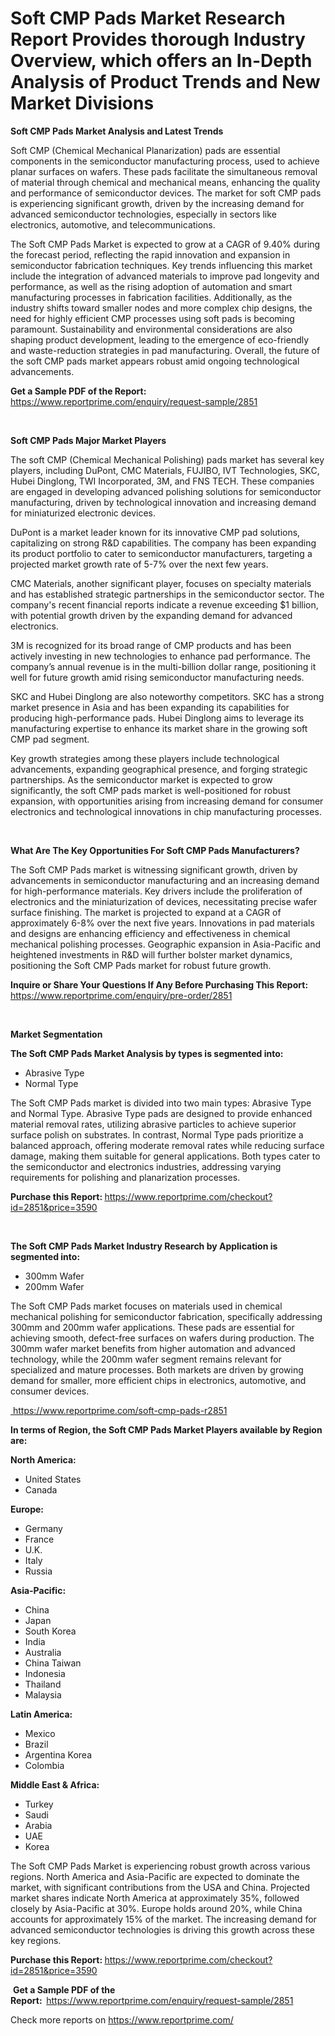 <p><h1>Soft CMP Pads Market Research Report Provides thorough Industry Overview, which offers an In-Depth Analysis of Product Trends and New Market Divisions</h1></p><p><strong>Soft CMP Pads Market Analysis and Latest Trends</strong></p>
<p><p>Soft CMP (Chemical Mechanical Planarization) pads are essential components in the semiconductor manufacturing process, used to achieve planar surfaces on wafers. These pads facilitate the simultaneous removal of material through chemical and mechanical means, enhancing the quality and performance of semiconductor devices. The market for soft CMP pads is experiencing significant growth, driven by the increasing demand for advanced semiconductor technologies, especially in sectors like electronics, automotive, and telecommunications.</p><p>The Soft CMP Pads Market is expected to grow at a CAGR of 9.40% during the forecast period, reflecting the rapid innovation and expansion in semiconductor fabrication techniques. Key trends influencing this market include the integration of advanced materials to improve pad longevity and performance, as well as the rising adoption of automation and smart manufacturing processes in fabrication facilities. Additionally, as the industry shifts toward smaller nodes and more complex chip designs, the need for highly efficient CMP processes using soft pads is becoming paramount. Sustainability and environmental considerations are also shaping product development, leading to the emergence of eco-friendly and waste-reduction strategies in pad manufacturing. Overall, the future of the soft CMP pads market appears robust amid ongoing technological advancements.</p></p>
<p><strong>Get a Sample PDF of the Report:&nbsp;</strong> <a href="https://www.reportprime.com/enquiry/request-sample/2851?utm_campaign=2593&utm_medium=2&utm_source=Github&utm_content=ia&utm_term=18032025&utm_id=soft-cmp-pads">https://www.reportprime.com/enquiry/request-sample/2851</a></p>
<p>&nbsp;</p>
<p><strong>Soft CMP Pads Major Market Players</strong></p>
<p><p>The soft CMP (Chemical Mechanical Polishing) pads market has several key players, including DuPont, CMC Materials, FUJIBO, IVT Technologies, SKC, Hubei Dinglong, TWI Incorporated, 3M, and FNS TECH. These companies are engaged in developing advanced polishing solutions for semiconductor manufacturing, driven by technological innovation and increasing demand for miniaturized electronic devices.</p><p>DuPont is a market leader known for its innovative CMP pad solutions, capitalizing on strong R&D capabilities. The company has been expanding its product portfolio to cater to semiconductor manufacturers, targeting a projected market growth rate of 5-7% over the next few years.</p><p>CMC Materials, another significant player, focuses on specialty materials and has established strategic partnerships in the semiconductor sector. The company's recent financial reports indicate a revenue exceeding $1 billion, with potential growth driven by the expanding demand for advanced electronics.</p><p>3M is recognized for its broad range of CMP products and has been actively investing in new technologies to enhance pad performance. The company’s annual revenue is in the multi-billion dollar range, positioning it well for future growth amid rising semiconductor manufacturing needs.</p><p>SKC and Hubei Dinglong are also noteworthy competitors. SKC has a strong market presence in Asia and has been expanding its capabilities for producing high-performance pads. Hubei Dinglong aims to leverage its manufacturing expertise to enhance its market share in the growing soft CMP pad segment.</p><p>Key growth strategies among these players include technological advancements, expanding geographical presence, and forging strategic partnerships. As the semiconductor market is expected to grow significantly, the soft CMP pads market is well-positioned for robust expansion, with opportunities arising from increasing demand for consumer electronics and technological innovations in chip manufacturing processes.</p></p>
<p>&nbsp;</p>
<p><strong>What Are The Key Opportunities For Soft CMP Pads Manufacturers?</strong></p>
<p><p>The Soft CMP Pads market is witnessing significant growth, driven by advancements in semiconductor manufacturing and an increasing demand for high-performance materials. Key drivers include the proliferation of electronics and the miniaturization of devices, necessitating precise wafer surface finishing. The market is projected to expand at a CAGR of approximately 6-8% over the next five years. Innovations in pad materials and designs are enhancing efficiency and effectiveness in chemical mechanical polishing processes. Geographic expansion in Asia-Pacific and heightened investments in R&D will further bolster market dynamics, positioning the Soft CMP Pads market for robust future growth.</p></p>
<p><strong>Inquire or Share Your Questions If Any Before Purchasing This Report:</strong> <a href="https://www.reportprime.com/enquiry/pre-order/2851?utm_campaign=2593&utm_medium=2&utm_source=Github&utm_content=ia&utm_term=18032025&utm_id=soft-cmp-pads">https://www.reportprime.com/enquiry/pre-order/2851</a></p>
<p>&nbsp;</p>
<p><strong>Market Segmentation</strong></p>
<p><strong>The Soft CMP Pads Market Analysis by types is segmented into:</strong></p>
<p><ul><li>Abrasive Type</li><li>Normal Type</li></ul></p>
<p><p>The Soft CMP Pads market is divided into two main types: Abrasive Type and Normal Type. Abrasive Type pads are designed to provide enhanced material removal rates, utilizing abrasive particles to achieve superior surface polish on substrates. In contrast, Normal Type pads prioritize a balanced approach, offering moderate removal rates while reducing surface damage, making them suitable for general applications. Both types cater to the semiconductor and electronics industries, addressing varying requirements for polishing and planarization processes.</p></p>
<p><strong>Purchase this Report:&nbsp;</strong><a href="https://www.reportprime.com/checkout?id=2851&price=3590&utm_campaign=2593&utm_medium=2&utm_source=Github&utm_content=ia&utm_term=18032025&utm_id=soft-cmp-pads">https://www.reportprime.com/checkout?id=2851&price=3590</a></p>
<p>&nbsp;</p>
<p><strong>The Soft CMP Pads Market Industry Research by Application is segmented into:</strong></p>
<p><ul><li>300mm Wafer</li><li>200mm Wafer</li></ul></p>
<p><p>The Soft CMP Pads market focuses on materials used in chemical mechanical polishing for semiconductor fabrication, specifically addressing 300mm and 200mm wafer applications. These pads are essential for achieving smooth, defect-free surfaces on wafers during production. The 300mm wafer market benefits from higher automation and advanced technology, while the 200mm wafer segment remains relevant for specialized and mature processes. Both markets are driven by growing demand for smaller, more efficient chips in electronics, automotive, and consumer devices.</p></p>
<p><a href="https://www.reportprime.com/soft-cmp-pads-r2851?utm_campaign=2593&utm_medium=2&utm_source=Github&utm_content=ia&utm_term=18032025&utm_id=soft-cmp-pads">&nbsp;https://www.reportprime.com/soft-cmp-pads-r2851</a></p>
<p><strong>In terms of Region, the Soft CMP Pads Market Players available by Region are:</strong></p>
<p>
    <p> <strong> North America: </strong>
        <ul>
            <li>United States</li>
            <li>Canada</li>
        </ul>
        </p> 
    <p> <strong> Europe: </strong>
        <ul>
            <li>Germany</li>
            <li>France</li>
            <li>U.K.</li>
            <li>Italy</li>
            <li>Russia</li>
        </ul>
        </p> 
    <p> <strong> Asia-Pacific: </strong>
        <ul>
            <li>China</li>
            <li>Japan</li>
            <li>South Korea</li>
            <li>India</li>
            <li>Australia</li>
            <li>China Taiwan</li>
            <li>Indonesia</li>
            <li>Thailand</li>
            <li>Malaysia</li>
        </ul>
        </p> 
    <p> <strong> Latin America: </strong>
        <ul>
            <li>Mexico</li>
            <li>Brazil</li>
            <li>Argentina Korea</li>
            <li>Colombia</li>
        </ul>
        </p> 
    <p> <strong> Middle East & Africa: </strong>
        <ul>
            <li>Turkey</li>
            <li>Saudi</li>
            <li>Arabia</li>
            <li>UAE</li>
            <li>Korea</li>
        </ul>
    </p>
    </p>
<p><p>The Soft CMP Pads Market is experiencing robust growth across various regions. North America and Asia-Pacific are expected to dominate the market, with significant contributions from the USA and China. Projected market shares indicate North America at approximately 35%, followed closely by Asia-Pacific at 30%. Europe holds around 20%, while China accounts for approximately 15% of the market. The increasing demand for advanced semiconductor technologies is driving this growth across these key regions.</p></p>
<p><strong>Purchase this Report: </strong><a href="https://www.reportprime.com/checkout?id=2851&price=3590&utm_campaign=2593&utm_medium=2&utm_source=Github&utm_content=ia&utm_term=18032025&utm_id=soft-cmp-pads">https://www.reportprime.com/checkout?id=2851&price=3590</a></p>
<p>&nbsp;<strong>Get a Sample PDF of the Report:&nbsp;&nbsp;</strong><a href="https://www.reportprime.com/enquiry/request-sample/2851?utm_campaign=2593&utm_medium=2&utm_source=Github&utm_content=ia&utm_term=18032025&utm_id=soft-cmp-pads">https://www.reportprime.com/enquiry/request-sample/2851</a></p>
<p><strong></strong></p>
<p>Check more reports on <a href="https://www.reportprime.com/?utm_campaign=2593&utm_medium=2&utm_source=Github&utm_content=ia&utm_term=18032025&utm_id=soft-cmp-pads">https://www.reportprime.com/</a></p>